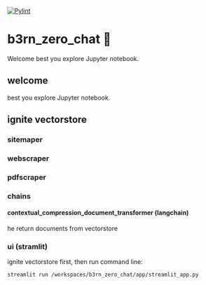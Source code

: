 [![Pylint](https://github.com/tabee/b3rn_zero_chat/actions/workflows/pylint.yml/badge.svg?branch=main)](https://github.com/tabee/b3rn_zero_chat/actions/workflows/pylint.yml)
# b3rn_zero_chat 🤖

Welcome best you explore Jupyter notebook.

## welcome
best you explore Jupyter notebook.

## ignite vectorstore
### sitemaper
### webscraper
### pdfscraper
### chains
#### contextual_compression_document_transformer (langchain)
he return documents from vectorstore
### ui (stramlit)
ignite vectorstore first, then run command line:
```
streamlit run /workspaces/b3rn_zero_chat/app/streamlit_app.py
```
